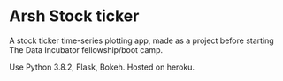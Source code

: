 # Arsh Stock ticker
A stock ticker time-series plotting app, made as a project before starting The Data Incubator fellowship/boot camp.

Use Python 3.8.2, Flask, Bokeh.
Hosted on heroku.
